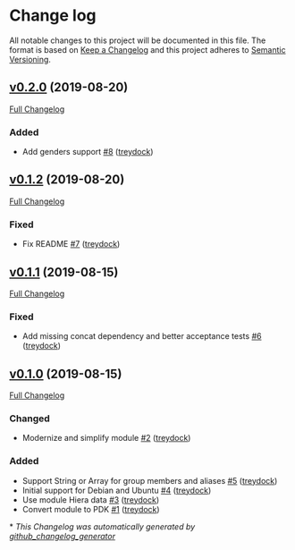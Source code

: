 # Change log

All notable changes to this project will be documented in this file. The format is based on [Keep a Changelog](http://keepachangelog.com/en/1.0.0/) and this project adheres to [Semantic Versioning](http://semver.org).

## [v0.2.0](https://github.com/treydock/puppet-module-pdsh/tree/v0.2.0) (2019-08-20)

[Full Changelog](https://github.com/treydock/puppet-module-pdsh/compare/v0.1.2...v0.2.0)

### Added

- Add genders support [\#8](https://github.com/treydock/puppet-module-pdsh/pull/8) ([treydock](https://github.com/treydock))

## [v0.1.2](https://github.com/treydock/puppet-module-pdsh/tree/v0.1.2) (2019-08-20)

[Full Changelog](https://github.com/treydock/puppet-module-pdsh/compare/v0.1.1...v0.1.2)

### Fixed

- Fix README [\#7](https://github.com/treydock/puppet-module-pdsh/pull/7) ([treydock](https://github.com/treydock))

## [v0.1.1](https://github.com/treydock/puppet-module-pdsh/tree/v0.1.1) (2019-08-15)

[Full Changelog](https://github.com/treydock/puppet-module-pdsh/compare/v0.1.0...v0.1.1)

### Fixed

- Add missing concat dependency and better acceptance tests [\#6](https://github.com/treydock/puppet-module-pdsh/pull/6) ([treydock](https://github.com/treydock))

## [v0.1.0](https://github.com/treydock/puppet-module-pdsh/tree/v0.1.0) (2019-08-15)

[Full Changelog](https://github.com/treydock/puppet-module-pdsh/compare/ccf108341113b7bb07fca7570cc9f2aff1e3c7a3...v0.1.0)

### Changed

- Modernize and simplify module [\#2](https://github.com/treydock/puppet-module-pdsh/pull/2) ([treydock](https://github.com/treydock))

### Added

- Support String or Array for group members and aliases [\#5](https://github.com/treydock/puppet-module-pdsh/pull/5) ([treydock](https://github.com/treydock))
- Initial support for Debian and Ubuntu [\#4](https://github.com/treydock/puppet-module-pdsh/pull/4) ([treydock](https://github.com/treydock))
- Use module Hiera data [\#3](https://github.com/treydock/puppet-module-pdsh/pull/3) ([treydock](https://github.com/treydock))
- Convert module to PDK [\#1](https://github.com/treydock/puppet-module-pdsh/pull/1) ([treydock](https://github.com/treydock))



\* *This Changelog was automatically generated by [github_changelog_generator](https://github.com/skywinder/Github-Changelog-Generator)*
